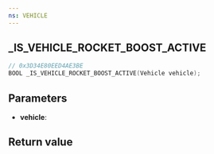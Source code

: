 ```yaml
---
ns: VEHICLE
---
```

## _IS_VEHICLE_ROCKET_BOOST_ACTIVE

```c
// 0x3D34E80EED4AE3BE
BOOL _IS_VEHICLE_ROCKET_BOOST_ACTIVE(Vehicle vehicle);
```


## Parameters
* **vehicle**: 

## Return value
